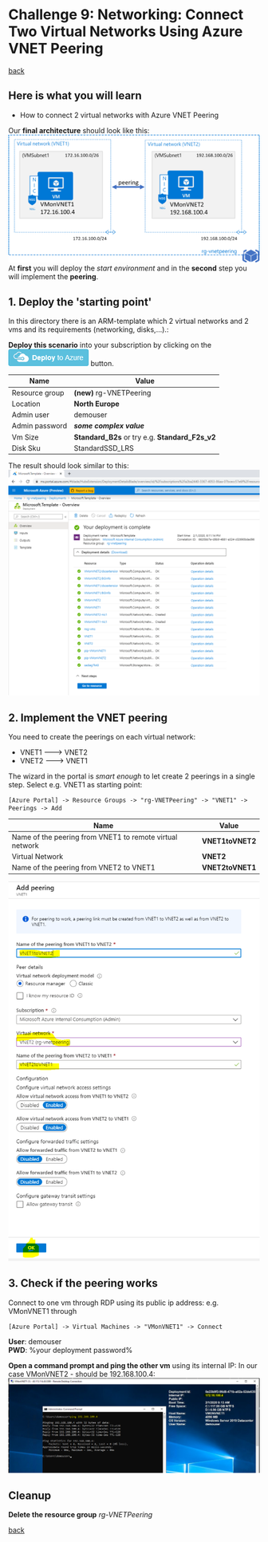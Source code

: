 # Challenge 9: Networking: Connect Two Virtual Networks Using Azure VNET Peering

[back](../../README.md)

## Here is what you will learn ##
- How to connect 2 virtual networks with Azure VNET Peering

Our **final architecture** should look like this: 
![Final architecture](vnetpeeringarchitecture.png)  
At **first** you will deploy the _start environment_ and in the **second** step you will implement the **peering**.

## 1. Deploy the 'starting point' ##
In this directory there is an ARM-template which 2 virtual networks and 2 vms and its requirements (networking, disks,...).:  

**Deploy this scenario** into your subscription by clicking on the 
<a href="https://portal.azure.com/#create/Microsoft.Template/uri/https%3A%2F%2Fraw.githubusercontent.com%2FCSA-OCP-GER%2Fazure-developer-college%2Fmaster%2Fday1%2Fchallenges%2FChallenge%209%2FChallenge9Start.json"><img src="deploytoazure.png"/></a>
button.  

| Name | Value |
|---|---|
| Resource group  |  **(new)** rg-VNETPeering |
| Location  |  **North Europe** |   
| Admin user  |  demouser |   
| Admin password  |  **_some complex value_** |   
| Vm Size  |  **Standard_B2s**  or try e.g. **Standard_F2s_v2**|   
| Disk Sku  |  StandardSSD_LRS |  
  
The result should look similar to this:  
![Deployment result](armdeploymentresult.PNG)  

## 2. Implement the VNET peering ##
You need to create the peerings on each virtual network:  
- VNET1 ---> VNET2
- VNET2 ---> VNET1  

The wizard in the portal is _smart enough_ to let create 2 peerings in a single step. Select e.g. VNET1 as starting point:
```
[Azure Portal] -> Resource Groups -> "rg-VNETPeering" -> "VNET1" -> Peerings -> Add
```  

| Name | Value |
|---|---|
| Name of the peering from VNET1 to remote virtual network |  **VNET1toVNET2** |
| Virtual Network  | **VNET2** |
| Name of the peering from VNET2 to VNET1  |  **VNET2toVNET1** |   

![VNET Peering settings](vnetpeeringsettings.PNG)
  
## 3. Check if the peering works ##
Connect to one vm through RDP using its public ip address: e.g. VMonVNET1 through 
```
[Azure Portal] -> Virtual Machines -> "VMonVNET1" -> Connect
```
**User**: demouser  
**PWD**: %your deployment password%  
  

**Open a command prompt and ping the other vm** using its internal IP: In our case VMonVNET2 - should be 192.168.100.4:  
![VNET Peering ping test](vnetpeeringtest.PNG)

## Cleanup ##
**Delete the resource group** _rg-VNETPeering_

[back](../../README.md)